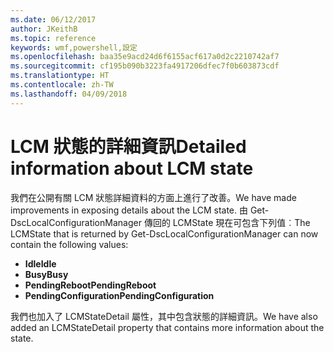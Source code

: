 ```yaml
---
ms.date: 06/12/2017
author: JKeithB
ms.topic: reference
keywords: wmf,powershell,設定
ms.openlocfilehash: baa35e9acd24d6f6155acf617a0d2c2210742af7
ms.sourcegitcommit: cf195b090b3223fa4917206dfec7f0b603873cdf
ms.translationtype: HT
ms.contentlocale: zh-TW
ms.lasthandoff: 04/09/2018
---
```

# <a name="detailed-information-about-lcm-state"></a><span data-ttu-id="9ce1c-102">LCM 狀態的詳細資訊</span><span class="sxs-lookup"><span data-stu-id="9ce1c-102">Detailed information about LCM state</span></span>

<span data-ttu-id="9ce1c-103">我們在公開有關 LCM 狀態詳細資料的方面上進行了改善。</span><span class="sxs-lookup"><span data-stu-id="9ce1c-103">We have made improvements in exposing details about the LCM state.</span></span> <span data-ttu-id="9ce1c-104">由 Get-DscLocalConfigurationManager 傳回的 LCMState 現在可包含下列值︰</span><span class="sxs-lookup"><span data-stu-id="9ce1c-104">The LCMState that is returned by Get-DscLocalConfigurationManager can now contain the following values:</span></span>

* <span data-ttu-id="9ce1c-105">**Idle**</span><span class="sxs-lookup"><span data-stu-id="9ce1c-105">**Idle**</span></span>
* <span data-ttu-id="9ce1c-106">**Busy**</span><span class="sxs-lookup"><span data-stu-id="9ce1c-106">**Busy**</span></span>
* <span data-ttu-id="9ce1c-107">**PendingReboot**</span><span class="sxs-lookup"><span data-stu-id="9ce1c-107">**PendingReboot**</span></span>
* <span data-ttu-id="9ce1c-108">**PendingConfiguration**</span><span class="sxs-lookup"><span data-stu-id="9ce1c-108">**PendingConfiguration**</span></span>

<span data-ttu-id="9ce1c-109">我們也加入了 LCMStateDetail 屬性，其中包含狀態的詳細資訊。</span><span class="sxs-lookup"><span data-stu-id="9ce1c-109">We have also added an LCMStateDetail property that contains more information about the state.</span></span>